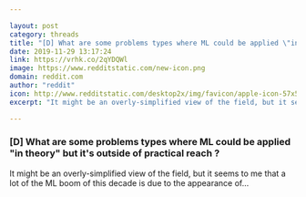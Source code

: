 ```yaml
---

layout: post
category: threads
title: "[D] What are some problems types where ML could be applied \"in theory\" but it's outside of practical reach ?"
date: 2019-11-29 13:17:24
link: https://vrhk.co/2qYDQWl
image: https://www.redditstatic.com/new-icon.png
domain: reddit.com
author: "reddit"
icon: http://www.redditstatic.com/desktop2x/img/favicon/apple-icon-57x57.png
excerpt: "It might be an overly-simplified view of the field, but it seems to me that a lot of the ML boom of this decade is due to the appearance of..."

---
```


### [D] What are some problems types where ML could be applied "in theory" but it's outside of practical reach ?

It might be an overly-simplified view of the field, but it seems to me that a lot of the ML boom of this decade is due to the appearance of...